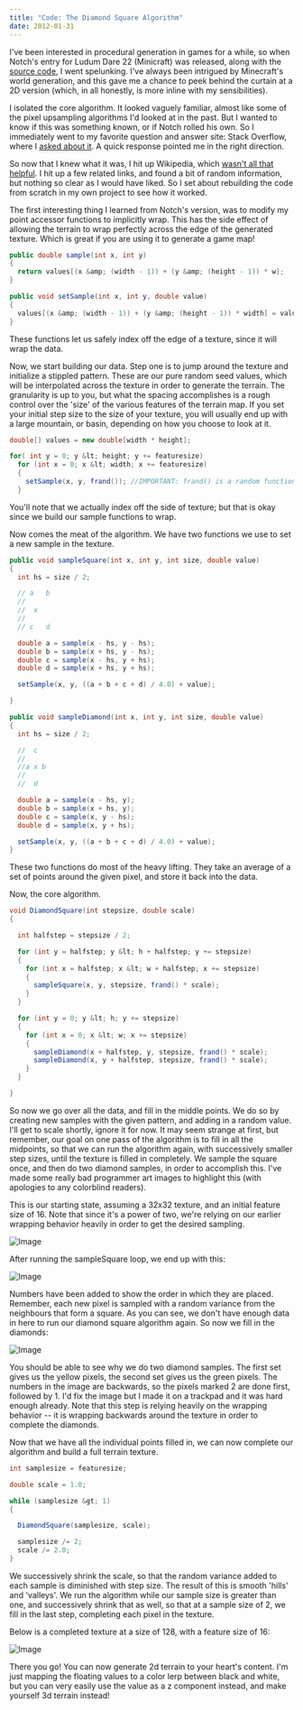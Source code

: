 ```yaml
---
title: "Code: The Diamond Square Algorithm"
date: 2012-01-31
---
```

I've been interested in procedural generation in games for a while, so when Notch's entry for Ludum Dare 22 (Minicraft) was released, along with the [source code](http://www.ludumdare.com/compo/ludum-dare-22/?action=preview&amp;uid=398), I went spelunking. I've always been intrigued by Minecraft's world generation, and this gave me a chance to peek behind the curtain at a 2D version (which, in all honestly, is more inline with my sensibilities).

I isolated the core algorithm. It looked vaguely familiar, almost like some of the pixel upsampling algorithms I'd looked at in the past. But I wanted to know if this was something known, or if Notch rolled his own. So I immediately went to my favorite question and answer site: Stack Overflow, where I [asked about it](http://stackoverflow.com/questions/8596125/is-there-a-name-for-this-sampling-algorithm-used-in-minicraft). A quick response pointed me in the right direction.

So now that I knew what it was, I hit up Wikipedia, which [wasn't all that helpful](http://en.wikipedia.org/wiki/Diamond-square_algorithm). I hit up a few related links, and found a bit of random information, but nothing so clear as I would have liked. So I set about rebuilding the code from scratch in my own project to see how it worked.

The first interesting thing I learned from Notch's version, was to modify my point accessor functions to implicitly wrap. This has the side effect of allowing the terrain to wrap perfectly across the edge of the generated texture. Which is great if you are using it to generate a game map!

```csharp
public double sample(int x, int y)
{
  return values[(x &amp; (width - 1)) + (y &amp; (height - 1)) * w];
}

public void setSample(int x, int y, double value)
{
  values[(x &amp; (width - 1)) + (y &amp; (height - 1)) * width] = value;
}
```

These functions let us safely index off the edge of a texture, since it will wrap the data.

Now, we start building our data. Step one is to jump around the texture and initialize a stippled pattern. These are our pure random seed values, which will be interpolated across the texture in order to generate the terrain. The granularity is up to you, but what the spacing accomplishes is a rough control over the 'size' of the various features of the terrain map. If you set your initial step size to the size of your texture, you will usually end up with a large mountain, or basin, depending on how you choose to look at it.

```csharp
double[] values = new double[width * height];

for( int y = 0; y &lt; height; y += featuresize)
  for (int x = 0; x &lt; width; x += featuresize)
  {
    setSample(x, y, frand()); //IMPORTANT: frand() is a random function that returns a value between -1 and 1.
  }
```

You'll note that we actually index off the side of texture; but that is okay since we build our sample functions to wrap.

Now comes the meat of the algorithm. We have two functions we use to set a new sample in the texture.

```csharp
public void sampleSquare(int x, int y, int size, double value)
{
  int hs = size / 2;

  // a   b 
  //
  //  x
  //
  // c   d

  double a = sample(x - hs, y - hs);
  double b = sample(x + hs, y - hs);
  double c = sample(x - hs, y + hs);
  double d = sample(x + hs, y + hs);

  setSample(x, y, ((a + b + c + d) / 4.0) + value);

}

public void sampleDiamond(int x, int y, int size, double value)
{
  int hs = size / 2;

  //  c
  //
  //a x b
  //
  //  d

  double a = sample(x - hs, y);
  double b = sample(x + hs, y);
  double c = sample(x, y - hs);
  double d = sample(x, y + hs);

  setSample(x, y, ((a + b + c + d) / 4.0) + value);
}
```

These two functions do most of the heavy lifting. They take an average of a set of points around the given pixel, and store it back into the data.

Now, the core algorithm.

```csharp
void DiamondSquare(int stepsize, double scale)
{

  int halfstep = stepsize / 2;

  for (int y = halfstep; y &lt; h + halfstep; y += stepsize)
  {
    for (int x = halfstep; x &lt; w + halfstep; x += stepsize)
    {
      sampleSquare(x, y, stepsize, frand() * scale);
    }
  }

  for (int y = 0; y &lt; h; y += stepsize)
  {
    for (int x = 0; x &lt; w; x += stepsize)
    {
      sampleDiamond(x + halfstep, y, stepsize, frand() * scale);
      sampleDiamond(x, y + halfstep, stepsize, frand() * scale);
    }
  }

}
```

So now we go over all the data, and fill in the middle points. We do so by creating new samples with the given pattern, and adding in a random value. I'll get to scale shortly, ignore it for now. It may seem strange at first, but remember, our goal on one pass of the algorithm is to fill in all the midpoints, so that we can run the algorithm again, with successively smaller step sizes, until the texture is filled in completely. We sample the square once, and then do two diamond samples, in order to accomplish this. I've made some really bad programmer art images to highlight this (with apologies to any colorblind readers).

This is our starting state, assuming a 32x32 texture, and an initial feature size of 16. Note that since it's a power of two, we're relying on our earlier wrapping behavior heavily in order to get the desired sampling.

![Image](/img/wp/2012/01/step1.png)

After running the sampleSquare loop, we end up with this:

![Image](/img/wp/2012/01/step2.png)

Numbers have been added to show the order in which they are placed. Remember, each new pixel is sampled with a random variance from the neighbours that form a square. As you can see, we don't have enough data in here to run our diamond square algorithm again. So now we fill in the diamonds:

![Image](/img/wp/2012/01/step3.png)

You should be able to see why we do two diamond samples. The first set gives us the yellow pixels, the second set gives us the green pixels. The numbers in the image are backwards, so the pixels marked 2 are done first, followed by 1. I'd fix the image but I made it on a trackpad and it was hard enough already. Note that this step is relying heavily on the wrapping behavior -- it is wrapping backwards around the texture in order to complete the diamonds.

Now that we have all the individual points filled in, we can now complete our algorithm and build a full terrain texture.

```csharp
int samplesize = featuresize;

double scale = 1.0;

while (samplesize &gt; 1)
{

  DiamondSquare(samplesize, scale);

  samplesize /= 2;
  scale /= 2.0;
}
```

We successively shrink the scale, so that the random variance added to each sample is diminished with step size. The result of this is smooth 'hills' and 'valleys'. We run the algorithm while our sample size is greater than one, and successively shrink that as well, so that at a sample size of 2, we fill in the last step, completing each pixel in the texture.

Below is a completed texture at a size of 128, with a feature size of 16:

![Image](/img/wp/2012/01/done.png)

There you go! You can now generate 2d terrain to your heart's content. I'm just mapping the floating values to a color lerp between black and white, but you can very easily use the value as a z component instead, and make yourself 3d terrain instead!